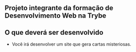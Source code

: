 ## Projeto integrante da formação de Desenvolvimento Web na Trybe

## O que deverá ser desenvolvido

- Você irá desenvolver um site que gera cartas misteriosas.